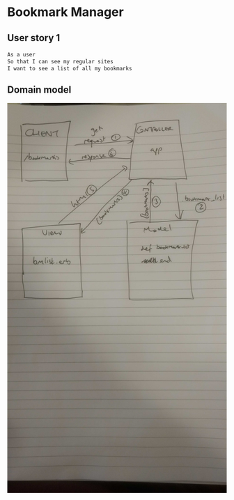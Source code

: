 # Bookmark Manager


## User story 1
```
As a user
So that I can see my regular sites
I want to see a list of all my bookmarks
```
## Domain model 
![domain_model](./images/domain_model.jpg)